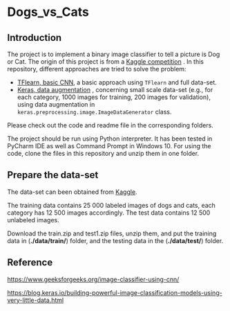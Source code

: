 # Dogs_vs_Cats

## Introduction
The project is to implement a binary image classifier to tell a picture is Dog or Cat. The origin of this project is from a [Kaggle competition](https://www.kaggle.com/c/dogs-vs-cats) .
In this repository, different approaches are tried to solve the problem:

  * [TFlearn, basic CNN](./tflearn/README.md), a basic approach using `TFlearn` and full data-set. 
  * [Keras, data augmentation](./keras_data_augmentation/README.md) , concerning small scale data-set (e.g., for each category, 1000 images for training, 200 images for validation), using data augmentation in `keras.preprocessing.image.ImageDataGenerator` class.

Please check out the code and readme file in the corresponding folders.

The project should be run using Python interpreter. It has been tested in PyCharm IDE as well as Command Prompt in Windows 10. 
For using the code, clone the files in this repository and unzip them in one folder.  

## Prepare the data-set

The data-set can been obtained from [Kaggle](https://www.kaggle.com/c/dogs-vs-cats/data). 

The training data contains 25 000 labeled images of dogs and cats, each category has 12 500 images accordingly. The test data contains 12 500 unlabeled images.

Download the train.zip and test1.zip files, unzip them, and put the training data in (**./data/train/**) folder, and the testing data in the (**./data/test/**) folder.


## Reference
https://www.geeksforgeeks.org/image-classifier-using-cnn/

https://blog.keras.io/building-powerful-image-classification-models-using-very-little-data.html
